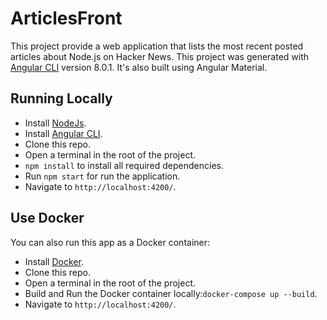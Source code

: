 # ArticlesFront

This project provide a web application that lists the most recent posted articles about Node.js on Hacker News. This project was generated with [Angular CLI](https://github.com/angular/angular-cli) version 8.0.1. It's also built using Angular Material.

## Running Locally

- Install [NodeJs](https://nodejs.org/es/download/).
- Install [Angular CLI](https://cli.angular.io/).
- Clone this repo.
- Open a terminal in the root of the project.
- `npm install` to install all required dependencies.
- Run `npm start` for run the application. 
- Navigate to `http://localhost:4200/`. 

## Use Docker

You can also run this app as a Docker container:
- Install [Docker](https://docs.docker.com/install/).
- Clone this repo.
- Open a terminal in the root of the project.
- Build and Run the Docker container locally:`docker-compose up --build`.
- Navigate to `http://localhost:4200/`.


